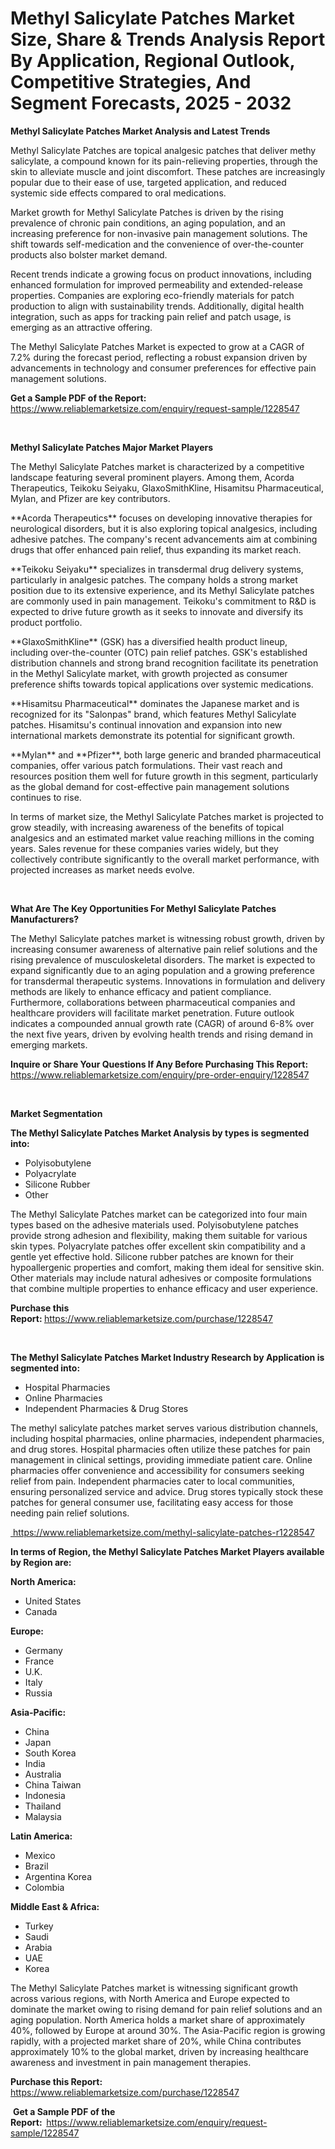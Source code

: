 <p><h1>Methyl Salicylate Patches Market Size, Share & Trends Analysis Report By Application, Regional Outlook, Competitive Strategies, And Segment Forecasts, 2025 - 2032</h1></p><p><strong>Methyl Salicylate Patches Market Analysis and Latest Trends</strong></p>
<p><p>Methyl Salicylate Patches are topical analgesic patches that deliver methy salicylate, a compound known for its pain-relieving properties, through the skin to alleviate muscle and joint discomfort. These patches are increasingly popular due to their ease of use, targeted application, and reduced systemic side effects compared to oral medications.</p><p>Market growth for Methyl Salicylate Patches is driven by the rising prevalence of chronic pain conditions, an aging population, and an increasing preference for non-invasive pain management solutions. The shift towards self-medication and the convenience of over-the-counter products also bolster market demand. </p><p>Recent trends indicate a growing focus on product innovations, including enhanced formulation for improved permeability and extended-release properties. Companies are exploring eco-friendly materials for patch production to align with sustainability trends. Additionally, digital health integration, such as apps for tracking pain relief and patch usage, is emerging as an attractive offering.</p><p>The Methyl Salicylate Patches Market is expected to grow at a CAGR of 7.2% during the forecast period, reflecting a robust expansion driven by advancements in technology and consumer preferences for effective pain management solutions.</p></p>
<p><strong>Get a Sample PDF of the Report:&nbsp;</strong> <a href="https://www.reliablemarketsize.com/enquiry/request-sample/1228547?utm_campaign=3518&utm_medium=2&utm_source=Github&utm_content=ia&utm_term=19042025&utm_id=methyl-salicylate-patches">https://www.reliablemarketsize.com/enquiry/request-sample/1228547</a></p>
<p>&nbsp;</p>
<p><strong>Methyl Salicylate Patches Major Market Players</strong></p>
<p><p>The Methyl Salicylate Patches market is characterized by a competitive landscape featuring several prominent players. Among them, Acorda Therapeutics, Teikoku Seiyaku, GlaxoSmithKline, Hisamitsu Pharmaceutical, Mylan, and Pfizer are key contributors.</p><p>**Acorda Therapeutics** focuses on developing innovative therapies for neurological disorders, but it is also exploring topical analgesics, including adhesive patches. The company's recent advancements aim at combining drugs that offer enhanced pain relief, thus expanding its market reach.</p><p>**Teikoku Seiyaku** specializes in transdermal drug delivery systems, particularly in analgesic patches. The company holds a strong market position due to its extensive experience, and its Methyl Salicylate patches are commonly used in pain management. Teikoku's commitment to R&D is expected to drive future growth as it seeks to innovate and diversify its product portfolio.</p><p>**GlaxoSmithKline** (GSK) has a diversified health product lineup, including over-the-counter (OTC) pain relief patches. GSK's established distribution channels and strong brand recognition facilitate its penetration in the Methyl Salicylate market, with growth projected as consumer preference shifts towards topical applications over systemic medications.</p><p>**Hisamitsu Pharmaceutical** dominates the Japanese market and is recognized for its "Salonpas" brand, which features Methyl Salicylate patches. Hisamitsu's continual innovation and expansion into new international markets demonstrate its potential for significant growth.</p><p>**Mylan** and **Pfizer**, both large generic and branded pharmaceutical companies, offer various patch formulations. Their vast reach and resources position them well for future growth in this segment, particularly as the global demand for cost-effective pain management solutions continues to rise.</p><p>In terms of market size, the Methyl Salicylate Patches market is projected to grow steadily, with increasing awareness of the benefits of topical analgesics and an estimated market value reaching millions in the coming years. Sales revenue for these companies varies widely, but they collectively contribute significantly to the overall market performance, with projected increases as market needs evolve.</p></p>
<p>&nbsp;</p>
<p><strong>What Are The Key Opportunities For Methyl Salicylate Patches Manufacturers?</strong></p>
<p><p>The Methyl Salicylate patches market is witnessing robust growth, driven by increasing consumer awareness of alternative pain relief solutions and the rising prevalence of musculoskeletal disorders. The market is expected to expand significantly due to an aging population and a growing preference for transdermal therapeutic systems. Innovations in formulation and delivery methods are likely to enhance efficacy and patient compliance. Furthermore, collaborations between pharmaceutical companies and healthcare providers will facilitate market penetration. Future outlook indicates a compounded annual growth rate (CAGR) of around 6-8% over the next five years, driven by evolving health trends and rising demand in emerging markets.</p></p>
<p><strong>Inquire or Share Your Questions If Any Before Purchasing This Report:</strong> <a href="https://www.reliablemarketsize.com/enquiry/pre-order-enquiry/1228547?utm_campaign=3518&utm_medium=2&utm_source=Github&utm_content=ia&utm_term=19042025&utm_id=methyl-salicylate-patches">https://www.reliablemarketsize.com/enquiry/pre-order-enquiry/1228547</a></p>
<p>&nbsp;</p>
<p><strong>Market Segmentation</strong></p>
<p><strong>The Methyl Salicylate Patches Market Analysis by types is segmented into:</strong></p>
<p><ul><li>Polyisobutylene</li><li>Polyacrylate</li><li>Silicone Rubber</li><li>Other</li></ul></p>
<p><p>The Methyl Salicylate Patches market can be categorized into four main types based on the adhesive materials used. Polyisobutylene patches provide strong adhesion and flexibility, making them suitable for various skin types. Polyacrylate patches offer excellent skin compatibility and a gentle yet effective hold. Silicone rubber patches are known for their hypoallergenic properties and comfort, making them ideal for sensitive skin. Other materials may include natural adhesives or composite formulations that combine multiple properties to enhance efficacy and user experience.</p></p>
<p><strong>Purchase this Report:&nbsp;</strong><a href="https://www.reliablemarketsize.com/purchase/1228547?utm_campaign=3518&utm_medium=2&utm_source=Github&utm_content=ia&utm_term=19042025&utm_id=methyl-salicylate-patches">https://www.reliablemarketsize.com/purchase/1228547</a></p>
<p>&nbsp;</p>
<p><strong>The Methyl Salicylate Patches Market Industry Research by Application is segmented into:</strong></p>
<p><ul><li>Hospital Pharmacies</li><li>Online Pharmacies</li><li>Independent Pharmacies & Drug Stores</li></ul></p>
<p><p>The methyl salicylate patches market serves various distribution channels, including hospital pharmacies, online pharmacies, independent pharmacies, and drug stores. Hospital pharmacies often utilize these patches for pain management in clinical settings, providing immediate patient care. Online pharmacies offer convenience and accessibility for consumers seeking relief from pain. Independent pharmacies cater to local communities, ensuring personalized service and advice. Drug stores typically stock these patches for general consumer use, facilitating easy access for those needing pain relief solutions.</p></p>
<p><a href="https://www.reliablemarketsize.com/methyl-salicylate-patches-r1228547?utm_campaign=3518&utm_medium=2&utm_source=Github&utm_content=ia&utm_term=19042025&utm_id=methyl-salicylate-patches">&nbsp;https://www.reliablemarketsize.com/methyl-salicylate-patches-r1228547</a></p>
<p><strong>In terms of Region, the Methyl Salicylate Patches Market Players available by Region are:</strong></p>
<p>
    <p> <strong> North America: </strong>
        <ul>
            <li>United States</li>
            <li>Canada</li>
        </ul>
        </p> 
    <p> <strong> Europe: </strong>
        <ul>
            <li>Germany</li>
            <li>France</li>
            <li>U.K.</li>
            <li>Italy</li>
            <li>Russia</li>
        </ul>
        </p> 
    <p> <strong> Asia-Pacific: </strong>
        <ul>
            <li>China</li>
            <li>Japan</li>
            <li>South Korea</li>
            <li>India</li>
            <li>Australia</li>
            <li>China Taiwan</li>
            <li>Indonesia</li>
            <li>Thailand</li>
            <li>Malaysia</li>
        </ul>
        </p> 
    <p> <strong> Latin America: </strong>
        <ul>
            <li>Mexico</li>
            <li>Brazil</li>
            <li>Argentina Korea</li>
            <li>Colombia</li>
        </ul>
        </p> 
    <p> <strong> Middle East & Africa: </strong>
        <ul>
            <li>Turkey</li>
            <li>Saudi</li>
            <li>Arabia</li>
            <li>UAE</li>
            <li>Korea</li>
        </ul>
    </p>
    </p>
<p><p>The Methyl Salicylate Patches market is witnessing significant growth across various regions, with North America and Europe expected to dominate the market owing to rising demand for pain relief solutions and an aging population. North America holds a market share of approximately 40%, followed by Europe at around 30%. The Asia-Pacific region is growing rapidly, with a projected market share of 20%, while China contributes approximately 10% to the global market, driven by increasing healthcare awareness and investment in pain management therapies.</p></p>
<p><strong>Purchase this Report: </strong><a href="https://www.reliablemarketsize.com/purchase/1228547?utm_campaign=3518&utm_medium=2&utm_source=Github&utm_content=ia&utm_term=19042025&utm_id=methyl-salicylate-patches">https://www.reliablemarketsize.com/purchase/1228547</a></p>
<p>&nbsp;<strong>Get a Sample PDF of the Report:&nbsp;&nbsp;</strong><a href="https://www.reliablemarketsize.com/enquiry/request-sample/1228547?utm_campaign=3518&utm_medium=2&utm_source=Github&utm_content=ia&utm_term=19042025&utm_id=methyl-salicylate-patches">https://www.reliablemarketsize.com/enquiry/request-sample/1228547</a></p>
<p><strong></strong></p>
<p><p></p><p></p><p></p></p>